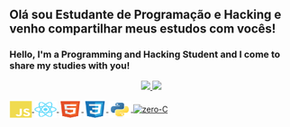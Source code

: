 ## Olá sou Estudante de Programação e Hacking e venho compartilhar meus estudos com vocês!
### Hello, I'm a Programming and Hacking Student and I come to share my studies with you!
<div align="center">
  <a href="https://github.com/ZeR0Jeayer">
  <img height="180em" src="https://github-readme-stats.vercel.app/api?username=ZeR0Jeayer&show_icons=true&theme=dark&include_all_commits=true&count_private=true"/>
  <img height="180em" src="https://github-readme-stats.vercel.app/api/top-langs/?username=ZeR0Jeayer&layout=compact&langs_count=7&theme=dark"/>
</div>
<div style="display: inline_block"><br>
  <img align="center" alt="zero-Js" height="30" width="40" src="https://raw.githubusercontent.com/devicons/devicon/master/icons/javascript/javascript-plain.svg">
  <img align="center" alt="zero-React" height="30" width="40" src="https://raw.githubusercontent.com/devicons/devicon/master/icons/react/react-original.svg">
  <img align="center" alt="zero-HTML" height="30" width="40" src="https://raw.githubusercontent.com/devicons/devicon/master/icons/html5/html5-original.svg">
  <img align="center" alt="zero-CSS" height="30" width="40" src="https://raw.githubusercontent.com/devicons/devicon/master/icons/css3/css3-original.svg">
  <img align="center" alt="zero-Python" height="30" width="40" src="https://raw.githubusercontent.com/devicons/devicon/master/icons/python/python-original.svg">
  <img align="center" alt="zero-C" height="30" width="40" src="https://cdn.jsdelivr.net/gh/devicons/devicon/icons/c/c-original.svg">
  </div>
  
  ##
 
